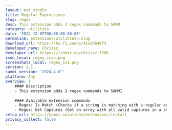 ```yaml
---
layout: ext_single
title: Regular Expressions
slug: regex
desc: This extension adds 2 regex commands to SAMM
category: utilities
date: '2024-12-09T00:00:00-00:00'
permalink: extensions/utilities/:slug
download_url: https://ko-fi.com/s/41cd5640f4
developer_name: Chrizzz
developer_url: https://linktr.ee/chrizzz_1508
icon_local: regex_icon.png
screenshots_local: regex_ss1.png
version: 1.1
sammi_version: '2024.4.0^'
platform: Any
overview: |
    #### Description
    - This extension adds 2 regex commands to SAMMI
    
    #### Available extension commands
    - Regex: Is Match (Checks if a string is matching with a regular expression and returns either 1 for true or 0 for false)
    - Regex: Get Captures (Get an array with all valid captures in a string)
setup_url: https://sammi.solutions/extensions/install
privacy_collect: false
---
```

